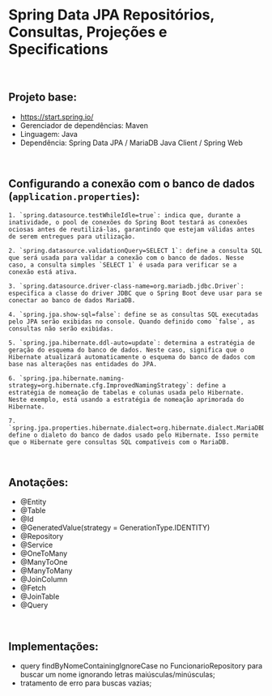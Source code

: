 # Spring Data JPA Repositórios, Consultas, Projeções e Specifications

<br>

## Projeto base:

- https://start.spring.io/
- Gerenciador de dependências: Maven
- Linguagem: Java
- Dependência: Spring Data JPA / MariaDB Java Client / Spring Web

<br>

## Configurando a conexão com o banco de dados (`application.properties`):

```
1. `spring.datasource.testWhileIdle=true`: indica que, durante a inatividade, o pool de conexões do Spring Boot testará as conexões ociosas antes de reutilizá-las, garantindo que estejam válidas antes de serem entregues para utilização.

2. `spring.datasource.validationQuery=SELECT 1`: define a consulta SQL que será usada para validar a conexão com o banco de dados. Nesse caso, a consulta simples `SELECT 1` é usada para verificar se a conexão está ativa.

3. `spring.datasource.driver-class-name=org.mariadb.jdbc.Driver`: especifica a classe do driver JDBC que o Spring Boot deve usar para se conectar ao banco de dados MariaDB.

4. `spring.jpa.show-sql=false`: define se as consultas SQL executadas pelo JPA serão exibidas no console. Quando definido como `false`, as consultas não serão exibidas.

5. `spring.jpa.hibernate.ddl-auto=update`: determina a estratégia de geração do esquema do banco de dados. Neste caso, significa que o Hibernate atualizará automaticamente o esquema do banco de dados com base nas alterações nas entidades do JPA.

6. `spring.jpa.hibernate.naming-strategy=org.hibernate.cfg.ImprovedNamingStrategy`: define a estratégia de nomeação de tabelas e colunas usada pelo Hibernate. Neste exemplo, está usando a estratégia de nomeação aprimorada do Hibernate.

7. `spring.jpa.properties.hibernate.dialect=org.hibernate.dialect.MariaDBDialect`: define o dialeto do banco de dados usado pelo Hibernate. Isso permite que o Hibernate gere consultas SQL compatíveis com o MariaDB.

```

<br>

## Anotações:

- @Entity
- @Table
- @Id
- @GeneratedValue(strategy = GenerationType.IDENTITY)
- @Repository
- @Service
- @OneToMany
- @ManyToOne
- @ManyToMany
- @JoinColumn
- @Fetch
- @JoinTable
- @Query

<br>

## Implementações:

- query findByNomeContainingIgnoreCase no FuncionarioRepository para buscar um nome ignorando letras maiúsculas/minúsculas;
- tratamento de erro para buscas vazias;

